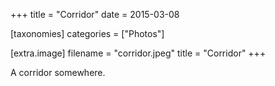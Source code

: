 +++
title = "Corridor"
date = 2015-03-08

[taxonomies]
categories = ["Photos"]

[extra.image]
filename = "corridor.jpeg"
title = "Corridor"
+++

A corridor somewhere.
